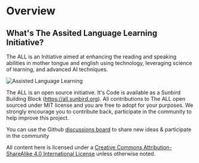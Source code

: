 # Overview

## What's The Assited Language Learning Initiative?

The ALL is an Initiative aimed at enhancing the reading and speaking abilities in mother tongue and english  using technology, leveraging science of learning, and advanced AI techniques.

![Assisted Language Learning](https://user-images.githubusercontent.com/673176/214280744-e8097ba9-e339-491b-bfaf-c210c418ede4.jpg)

The ALL is an open source initiative. It's Code is available as a Sunbird Building Block (https://all.sunbird.org). All contributions to The ALL open sourced under MIT license and you are free to adopt for your purposes. We strongly encourage you to contribute back, participate in the community to help improve this project.

You can use the Github [discussions board](https://github.com/Sunbird-ALL/community/discussions) to share new ideas & participate in the community

All content here is licensed under a [Creative Commons Attribution-ShareAlike 4.0 International License](https://creativecommons.org/licenses/by-sa/4.0/) unless otherwise noted.

##
